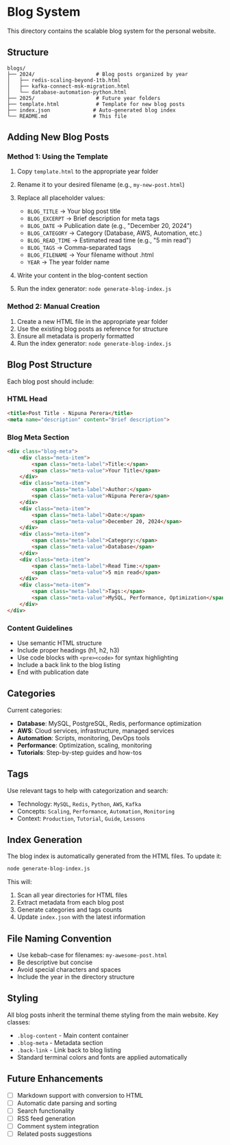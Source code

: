 # Blog System

This directory contains the scalable blog system for the personal website.

## Structure

```
blogs/
├── 2024/                    # Blog posts organized by year
│   ├── redis-scaling-beyond-1tb.html
│   ├── kafka-connect-msk-migration.html
│   └── database-automation-python.html
├── 2025/                    # Future year folders
├── template.html            # Template for new blog posts
├── index.json              # Auto-generated blog index
└── README.md               # This file
```

## Adding New Blog Posts

### Method 1: Using the Template

1. Copy `template.html` to the appropriate year folder
2. Rename it to your desired filename (e.g., `my-new-post.html`)
3. Replace all placeholder values:
   - `BLOG_TITLE` → Your blog post title
   - `BLOG_EXCERPT` → Brief description for meta tags
   - `BLOG_DATE` → Publication date (e.g., "December 20, 2024")
   - `BLOG_CATEGORY` → Category (Database, AWS, Automation, etc.)
   - `BLOG_READ_TIME` → Estimated read time (e.g., "5 min read")
   - `BLOG_TAGS` → Comma-separated tags
   - `BLOG_FILENAME` → Your filename without .html
   - `YEAR` → The year folder name

4. Write your content in the blog-content section
5. Run the index generator: `node generate-blog-index.js`

### Method 2: Manual Creation

1. Create a new HTML file in the appropriate year folder
2. Use the existing blog posts as reference for structure
3. Ensure all metadata is properly formatted
4. Run the index generator: `node generate-blog-index.js`

## Blog Post Structure

Each blog post should include:

### HTML Head
```html
<title>Post Title - Nipuna Perera</title>
<meta name="description" content="Brief description">
```

### Blog Meta Section
```html
<div class="blog-meta">
    <div class="meta-item">
        <span class="meta-label">Title:</span>
        <span class="meta-value">Your Title</span>
    </div>
    <div class="meta-item">
        <span class="meta-label">Author:</span>
        <span class="meta-value">Nipuna Perera</span>
    </div>
    <div class="meta-item">
        <span class="meta-label">Date:</span>
        <span class="meta-value">December 20, 2024</span>
    </div>
    <div class="meta-item">
        <span class="meta-label">Category:</span>
        <span class="meta-value">Database</span>
    </div>
    <div class="meta-item">
        <span class="meta-label">Read Time:</span>
        <span class="meta-value">5 min read</span>
    </div>
    <div class="meta-item">
        <span class="meta-label">Tags:</span>
        <span class="meta-value">MySQL, Performance, Optimization</span>
    </div>
</div>
```

### Content Guidelines

- Use semantic HTML structure
- Include proper headings (h1, h2, h3)
- Use code blocks with `<pre><code>` for syntax highlighting
- Include a back link to the blog listing
- End with publication date

## Categories

Current categories:
- **Database**: MySQL, PostgreSQL, Redis, performance optimization
- **AWS**: Cloud services, infrastructure, managed services
- **Automation**: Scripts, monitoring, DevOps tools
- **Performance**: Optimization, scaling, monitoring
- **Tutorials**: Step-by-step guides and how-tos

## Tags

Use relevant tags to help with categorization and search:
- Technology: `MySQL`, `Redis`, `Python`, `AWS`, `Kafka`
- Concepts: `Scaling`, `Performance`, `Automation`, `Monitoring`
- Context: `Production`, `Tutorial`, `Guide`, `Lessons`

## Index Generation

The blog index is automatically generated from the HTML files. To update it:

```bash
node generate-blog-index.js
```

This will:
1. Scan all year directories for HTML files
2. Extract metadata from each blog post
3. Generate categories and tags counts
4. Update `index.json` with the latest information

## File Naming Convention

- Use kebab-case for filenames: `my-awesome-post.html`
- Be descriptive but concise
- Avoid special characters and spaces
- Include the year in the directory structure

## Styling

All blog posts inherit the terminal theme styling from the main website. Key classes:

- `.blog-content` - Main content container
- `.blog-meta` - Metadata section
- `.back-link` - Link back to blog listing
- Standard terminal colors and fonts are applied automatically

## Future Enhancements

- [ ] Markdown support with conversion to HTML
- [ ] Automatic date parsing and sorting
- [ ] Search functionality
- [ ] RSS feed generation
- [ ] Comment system integration
- [ ] Related posts suggestions
